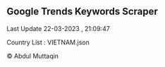 

## Google Trends Keywords Scraper 
 
Last Update 22-03-2023 , 21:09:47

Country List :
VIETNAM.json



© Abdul Muttaqin 
